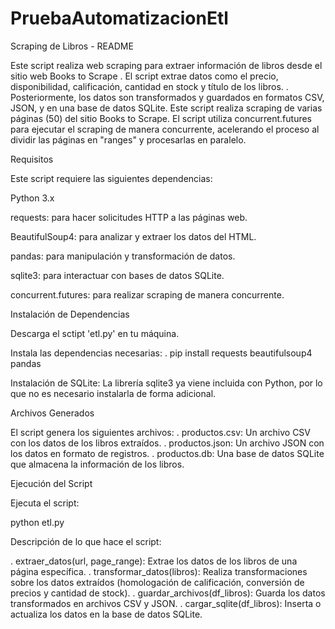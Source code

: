 # PruebaAutomatizacionEtl

Scraping de Libros - README

Este script realiza web scraping para extraer información de libros desde el sitio web Books to Scrape
. El script extrae datos como el precio, disponibilidad, calificación, cantidad en stock y título de los libros. 
. Posteriormente, los datos son transformados y guardados en formatos CSV, JSON, y en una base de datos SQLite.
Este script realiza scraping de varias páginas (50) del sitio Books to Scrape. El script utiliza concurrent.futures para ejecutar el scraping de manera concurrente, acelerando el proceso al dividir las páginas en "ranges" y procesarlas en paralelo.

Requisitos

Este script requiere las siguientes dependencias:

Python 3.x

requests: para hacer solicitudes HTTP a las páginas web.

BeautifulSoup4: para analizar y extraer los datos del HTML.

pandas: para manipulación y transformación de datos.

sqlite3: para interactuar con bases de datos SQLite.

concurrent.futures: para realizar scraping de manera concurrente.

Instalación de Dependencias

Descarga el sctipt 'etl.py' en tu máquina.



Instala las dependencias necesarias:
. pip install requests beautifulsoup4 pandas


Instalación de SQLite:
La librería sqlite3 ya viene incluida con Python, por lo que no es necesario instalarla de forma adicional.



Archivos Generados

El script genera los siguientes archivos:
. productos.csv: Un archivo CSV con los datos de los libros extraídos.
. productos.json: Un archivo JSON con los datos en formato de registros.
. productos.db: Una base de datos SQLite que almacena la información de los libros.


Ejecución del Script

Ejecuta el script:

python etl.py


Descripción de lo que hace el script:

. extraer_datos(url, page_range): Extrae los datos de los libros de una página específica.
. transformar_datos(libros): Realiza transformaciones sobre los datos extraídos (homologación de calificación, conversión de precios y cantidad de stock).
. guardar_archivos(df_libros): Guarda los datos transformados en archivos CSV y JSON.
. cargar_sqlite(df_libros): Inserta o actualiza los datos en la base de datos SQLite.

